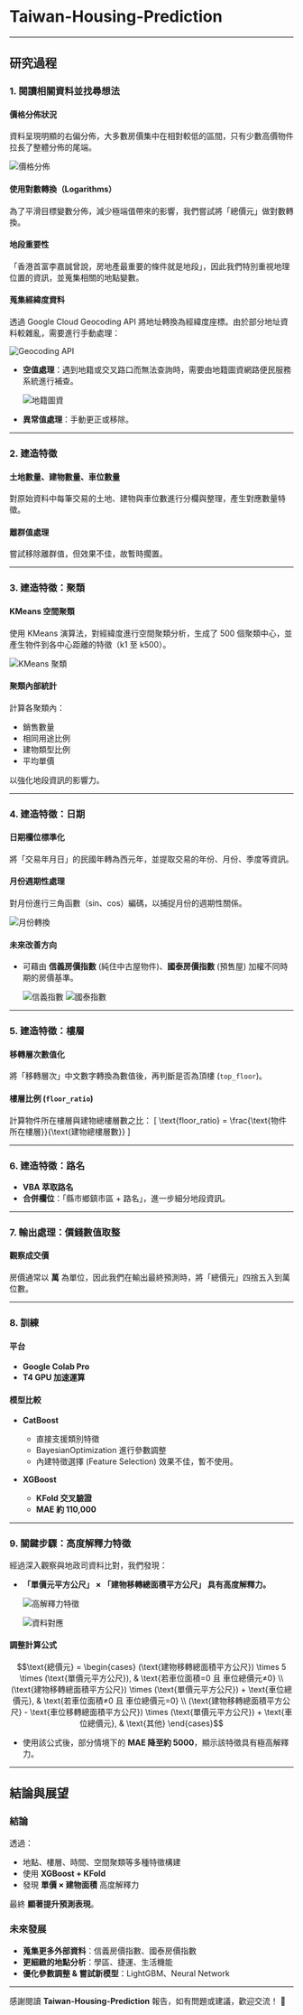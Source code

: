 # Taiwan-Housing-Prediction

---

## 研究過程

### 1. 閱讀相關資料並找尋想法
#### **價格分佈狀況**
資料呈現明顯的右偏分佈，大多數房價集中在相對較低的區間，只有少數高價物件拉長了整體分佈的尾端。

![價格分佈](https://github.com/user-attachments/assets/eaf441e4-6ef4-49a4-aae3-31b48557889b)

#### **使用對數轉換（Logarithms）**
為了平滑目標變數分佈，減少極端值帶來的影響，我們嘗試將「總價元」做對數轉換。

#### **地段重要性**
「香港首富李嘉誠曾說，房地產最重要的條件就是地段」，因此我們特別重視地理位置的資訊，並蒐集相關的地點變數。

#### **蒐集經緯度資料**
透過 Google Cloud Geocoding API 將地址轉換為經緯度座標。由於部分地址資料較雜亂，需要進行手動處理：

![Geocoding API](https://github.com/user-attachments/assets/9762d1f7-609c-4ec2-afa2-4fdc14638472)

- **空值處理**：遇到地籍或交叉路口而無法查詢時，需要由地籍圖資網路便民服務系統進行補查。
  
  ![地籍圖資](https://github.com/user-attachments/assets/266b75ab-93f2-4d8e-9071-0c1d4ebacbe3)

- **異常值處理**：手動更正或移除。

---

### 2. 建造特徵
#### **土地數量、建物數量、車位數量**
對原始資料中每筆交易的土地、建物與車位數進行分欄與整理，產生對應數量特徵。

#### **離群值處理**
嘗試移除離群值，但效果不佳，故暫時擱置。

---

### 3. 建造特徵：聚類
#### **KMeans 空間聚類**
使用 KMeans 演算法，對經緯度進行空間聚類分析，生成了 500 個聚類中心，並產生物件到各中心距離的特徵（k1 至 k500）。

![KMeans 聚類](https://github.com/user-attachments/assets/cc5f1d4e-bdf5-47a5-8a8a-049c7712c5ce)

#### **聚類內部統計**
計算各聚類內：
- 銷售數量
- 相同用途比例
- 建物類型比例
- 平均單價

以強化地段資訊的影響力。

---

### 4. 建造特徵：日期
#### **日期欄位標準化**
將「交易年月日」的民國年轉為西元年，並提取交易的年份、月份、季度等資訊。

#### **月份週期性處理**
對月份進行三角函數（sin、cos）編碼，以捕捉月份的週期性關係。

![月份轉換](https://github.com/user-attachments/assets/fb4b94f3-0f38-42ba-afe9-a97ca701915e)

#### **未來改善方向**
- 可藉由 **信義房價指數** (純住中古屋物件)、**國泰房價指數** (預售屋) 加權不同時期的房價基準。

  ![信義指數](https://github.com/user-attachments/assets/caa0ab9a-8179-44f6-adf1-65086c2a6601)
  ![國泰指數](https://github.com/user-attachments/assets/9048ea6e-a9ac-424d-a30e-c85f4e38d90e)

---

### 5. 建造特徵：樓層
#### **移轉層次數值化**
將「移轉層次」中文數字轉換為數值後，再判斷是否為頂樓 (`top_floor`)。

#### **樓層比例 (`floor_ratio`)**
計算物件所在樓層與建物總樓層數之比：
\[
\text{floor_ratio} = \frac{\text{物件所在樓層}}{\text{建物總樓層數}}
\]

---

### 6. 建造特徵：路名
- **VBA 萃取路名**
- **合併欄位**：「縣市鄉鎮市區 + 路名」，進一步細分地段資訊。

---

### 7. 輸出處理：價錢數值取整
#### **觀察成交價**
房價通常以 **萬** 為單位，因此我們在輸出最終預測時，將「總價元」四捨五入到萬位數。

---

### 8. 訓練
#### **平台**
- **Google Colab Pro**
- **T4 GPU 加速運算**

#### **模型比較**
- **CatBoost**
  - 直接支援類別特徵
  - BayesianOptimization 進行參數調整
  - 內建特徵選擇 (Feature Selection) 效果不佳，暫不使用。

- **XGBoost**
  - **KFold 交叉驗證**
  - **MAE 約 110,000**

---

### 9. **關鍵步驟：高度解釋力特徵**
經過深入觀察與地政司資料比對，我們發現：
- **「單價元平方公尺」 × 「建物移轉總面積平方公尺」 具有高度解釋力。**

  ![高解釋力特徵](https://github.com/user-attachments/assets/a7c8e55b-617a-440e-b073-b237757814b9)

  ![資料對應](https://github.com/user-attachments/assets/f731d1a1-bb66-49df-b059-ca03b60049c1)

#### **調整計算公式**
```math
\text{總價元} =
\begin{cases} 
(\text{建物移轉總面積平方公尺}) \times 5 \times (\text{單價元平方公尺}), & \text{若車位面積=0 且 車位總價元≠0} \\
(\text{建物移轉總面積平方公尺}) \times (\text{單價元平方公尺}) + \text{車位總價元}, & \text{若車位面積≠0 且 車位總價元=0} \\
(\text{建物移轉總面積平方公尺} - \text{車位移轉總面積平方公尺}) \times (\text{單價元平方公尺}) + \text{車位總價元}, & \text{其他}
\end{cases}
```
- 使用該公式後，部分情境下的 **MAE 降至約 5000**，顯示該特徵具有極高解釋力。

---

## **結論與展望**
### **結論**
透過：
- 地點、樓層、時間、空間聚類等多種特徵構建
- 使用 **XGBoost + KFold**
- 發現 **單價 × 建物面積** 高度解釋力

最終 **顯著提升預測表現**。

### **未來發展**
- **蒐集更多外部資料**：信義房價指數、國泰房價指數
- **更細緻的地點分析**：學區、捷運、生活機能
- **優化參數調整 & 嘗試新模型**：LightGBM、Neural Network

---

感謝閱讀 **Taiwan-Housing-Prediction** 報告，如有問題或建議，歡迎交流！ 🚀
